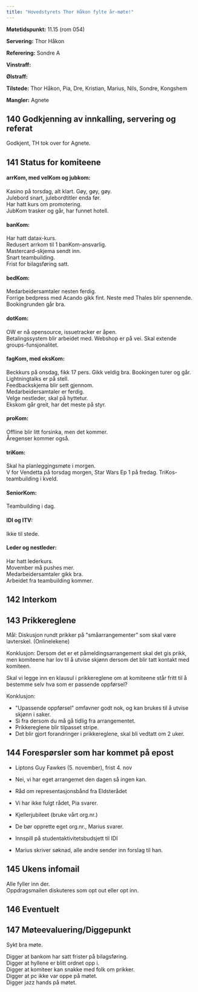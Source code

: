 ```yaml
---
title: "Hovedstyrets Thor Håkon fylte år-møte!"
---
```


**Møtetidspunkt:** 11.15 (rom 054)

**Servering:** Thor Håkon

**Referering:** Sondre A

**Vinstraff:** 

**Ølstraff:** 

**Tilstede:** Thor Håkon, Pia, Dre, Kristian, Marius, Nils, Sondre, Kongshem
 
**Mangler:** Agnete

## 140 Godkjenning av innkalling, servering og referat

Godkjent, TH tok over for Agnete.

## 141 Status for komiteene

#### arrKom, med velKom og jubkom: 

Kasino på torsdag, alt klart. Gøy, gøy, gøy.    
Julebord snart, julebordtitler enda før.    
Har hatt kurs om promotering.    
JubKom trasker og går, har funnet hotell.    

#### banKom:  

Har hatt datax-kurs.    
Redusert arrkom til 1 banKom-ansvarlig.    
Mastercard-skjema sendt inn.    
Snart teambuilding.    
Frist for bilagsføring satt.    

#### bedKom: 

Medarbeidersamtaler nesten ferdig.   
Forrige bedpress med Acando gikk fint. Neste med Thales blir spennende.   
Bookingrunden går bra.

#### dotKom:

OW er nå opensource, issuetracker er åpen.    
Betalingssystem blir arbeidet med. Webshop er på vei.
Skal extende groups-funsjonalitet.    

#### fagKom, med eksKom:

Beckkurs på onsdag, fikk 17 pers. Gikk veldig bra.
Bookingen turer og går.    
Lightningtalks er på stell.    
Feedbackskjema blir sett gjennom.    
Medarbeidersamtaler er ferdig.    
Velge nestleder, skal på hyttetur.    
Ekskom går greit, har det meste på styr.

#### proKom:  

Offline blir litt forsinka, men det kommer.    
Åregenser kommer også.    

#### triKom:

Skal ha planleggingsmøte i morgen.  
V for Vendetta på torsdag morgen, Star Wars Ep 1 på fredag.
TriKos-teambuilding i kveld.

#### SeniorKom: 

Teambuilding i dag.    

#### IDI og ITV:

Ikke til stede.

#### Leder og nestleder:  

Har hatt lederkurs.    
Movember må pushes mer.    
Medarbeidersamtaler gikk bra.    
Arbeidet fra teambuilding kommer.    

## 142 Interkom

## 143 Prikkereglene

Mål: Diskusjon rundt prikker på "småarrangementer" som skal være lavterskel. (Onlinelekene)

Konklusjon: Dersom det er et påmeldingsarrangement skal det gis prikk, men komiteene har lov til å utvise skjønn dersom det blir tatt kontakt med komiteen.

Skal vi legge inn en klausul i prikkereglene om at komiteene står fritt til å bestemme selv hva som er passende oppførsel?

Konklusjon:
- "Upassende oppførsel" omfavner godt nok, og kan brukes til å utvise skjønn i saker.
- Si fra dersom du må gå tidlig fra arrangementet.
- Prikkereglene blir tilpasset stripe.
- Det blir gjort forandringer i prikkereglene, skal bli vedtatt om 2 uker.

## 144 Forespørsler som har kommet på epost

* Liptons Guy Fawkes (5. november), frist 4. nov  
- Nei, vi har eget arrangemet den dagen så ingen kan.
* Råd om representasjonsbånd fra Eldsterådet  
- Vi har ikke fulgt rådet, Pia svarer.
* Kjellerjubileet (bruke vårt org.nr.)
- De bør opprette eget org.nr., Marius svarer.
* Innspill på studentaktivitetsbudsjett til IDI  
- Marius skriver søknad, alle andre sender inn forslag til han.

## 145 Ukens infomail

Alle fyller inn der.  
Oppdragsmailen diskuteres som opt out eller opt inn.

## 146 Eventuelt

## 147 Møteevaluering/Diggepunkt

Sykt bra møte.

Digger at bankom har satt frister på bilagsføring.  
Digger at hyllene er blitt ordnet opp i.  
Digger at komiteer kan snakke med folk om prikker.  
Digger at pc ikke var oppe på møtet.  
Digger jazz hands på møtet.  